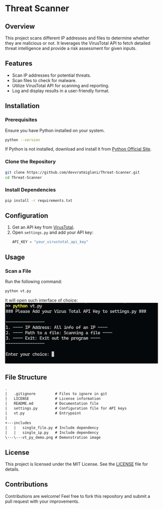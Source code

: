 # Threat Scanner

## Overview
This project scans different IP addresses and files to determine whether they are malicious or not. It leverages the VirusTotal API to fetch detailed threat intelligence and provide a risk assessment for given inputs.

## Features
- Scan IP addresses for potential threats.
- Scan files to check for malware.
- Utilize VirusTotal API for scanning and reporting.
- Log and display results in a user-friendly format.

## Installation
### Prerequisites
Ensure you have Python installed on your system.

```sh
python --version
```
If Python is not installed, download and install it from [Python Official Site](https://www.python.org/).

### Clone the Repository
```sh
git clone https://github.com/devvratmiglani/Threat-Scanner.git
cd Threat-Scanner
```

### Install Dependencies
```sh
pip install -r requirements.txt
```

## Configuration
1. Get an API key from [VirusTotal](https://www.virustotal.com/gui/join-us).
2. Open `settings.py` and add your API key:
   ```python
   API_KEY = "your_virustotal_api_key"
   ```

## Usage
### Scan a File
Run the following command:
```sh
python vt.py
```
It will open such interface of choice:
![IP/File choice interface](./includes/vt_py_demo.png) 

## File Structure
```
.
|   .gitignore         # Files to ignore in git
|   LICENSE            # License information
|   README.md          # Documentation file
|   settings.py        # Configuration file for API keys
|   vt.py              # Entrypoint
|
+---includes
|   |   single_file.py # Include dependency
|   |   single_ip.py   # Include dependency
\---\---vt_py_demo.png # Demonstration image
```

## License
This project is licensed under the MIT License. See the [LICENSE](LICENSE) file for details.

## Contributions
Contributions are welcome! Feel free to fork this repository and submit a pull request with your improvements.


